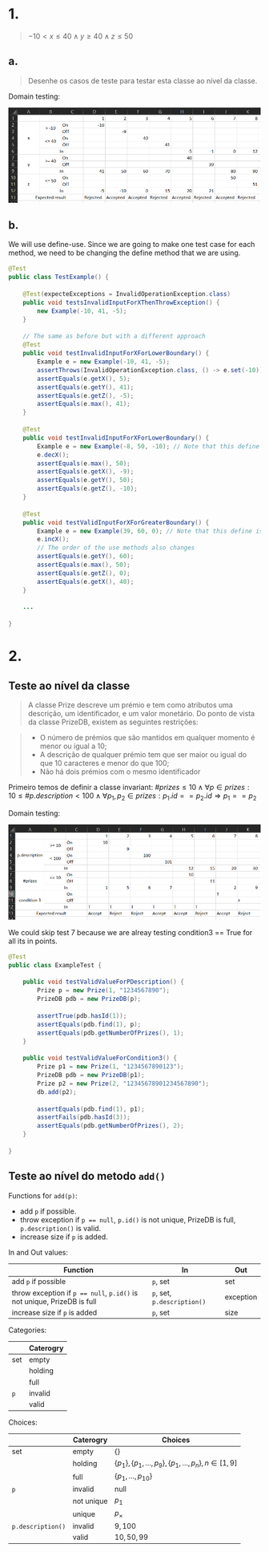 # 1.

> $-10 < x \leq 40 \wedge y \geq 40 \wedge z \leq 50$

## a.

> Desenhe os casos de teste para testar esta classe ao nível da classe.

Domain testing:

<img src="1 - a Domain testing.png">

## b.

We will use define-use. Since we are going to make one test case for each method, we need to be changing the define method that we are using.

```java
@Test
public class TestExample() {
    
    @Test(expecteExceptions = InvalidOperationException.class)
    public void testsInvalidInputForXThenThrowException() {
        new Example(-10, 41, -5);
    }

    // The same as before but with a different approach
    @Test
    public void testInvalidInputForXForLowerBoundary() {
        Example e = new Example(-10, 41, -5);
        assertThrows(InvalidOperationException.class, () -> e.set(-10));
        assertEquals(e.getX(), 5);
        assertEquals(e.getY(), 41);
        assertEquals(e.getZ(), -5);
        assertEquals(e.max(), 41);
    }

    @Test
    public void testInvalidInputForXForLowerBoundary() {
        Example e = new Example(-8, 50, -10); // Note that this define is different from the previous one.
        e.decX();
        assertEquals(e.max(), 50);
        assertEquals(e.getX(), -9);
        assertEquals(e.getY(), 50);
        assertEquals(e.getZ(), -10);
    }

    @Test
    public void testValidInputForXForGreaterBoundary() {
        Example e = new Example(39, 60, 0); // Note that this define is different from the previous one.
        e.incX();
        // The order of the use methods also changes
        assertEquals(e.getY(), 60);
        assertEquals(e.max(), 50);
        assertEquals(e.getZ(), 0);
        assertEquals(e.getX(), 40);
    }

    ...

}
```

# 2.

## Teste ao nível da classe

> A classe Prize descreve um prémio e tem como atributos uma descrição, um identificador, e um valor monetário. Do ponto de vista da classe PrizeDB, existem as seguintes restrições:

> - O número de prémios que são mantidos em qualquer momento é menor ou igual a 10;
> - A descrição de qualquer prémio tem que ser maior ou igual do que 10 caracteres e menor do que 100;
> - Não há dois prémios com o mesmo identificador

Primeiro temos de definir a classe invariant: $\#prizes \leq 10 \wedge \forall p \in prizes : 10 \leq \#p.description < 100 \wedge \forall p_1, p_2 \in prizes : p_1.id == p_2.id \Rightarrow p_1 == p_2$

Domain testing:

<img src="2 - Domain testing.png">

We could skip test 7 because we are alreay testing condition3 == True for all its in points.

```java
@Test
public class ExampleTest {
    
    public void testValidValueForPDescription() {
        Prize p = new Prize(1, "1234567890");
        PrizeDB pdb = new PrizeDB(p);

        assertTrue(pdb.hasId(1));
        assertEquals(pdb.find(1), p);
        assertEquals(pdb.getNumberOfPrizes(), 1);
    }
    
    public void testValidValueForCondition3() {
        Prize p1 = new Prize(1, "1234567890123");
        PrizeDB pdb = new PrizeDB(p1);
        Prize p2 = new Prize(2, "12345678901234567890");
        db.add(p2);

        assertEquals(pdb.find(1), p1);
        assertFails(pdb.hasId(3));
        assertEquals(pdb.getNumberOfPrizes(), 2);
    }

} 
```

## Teste ao nível do metodo `add()`

Functions for `add(p)`:
- add `p` if possible.
- throw exception if `p == null`, `p.id()` is not unique, PrizeDB is full, `p.description()` is valid.
- increase size if `p` is added.

In and Out values:

| Function | In | Out |
| -------- | -- | --- |
| add `p` if possible | `p`, set | set |
| throw exception if `p == null`, `p.id()` is not unique, PrizeDB is full | `p`, set, `p.description()` | exception |
| increase size if `p` is added | `p`, set | size |

Categories:

| | Caterogry |
| - | ------ |
| set | empty |
| | holding |
| | full |
| `p` | invalid
| | valid |

Choices:

| | Caterogry | Choices |
| - | ------ | ------ |
| set | empty | $\{\}$ |
| | holding | $\{p_1\}, \{p_1, \dots, p_9\}, \{p_1, \dots, p_n\}, n \in [1, 9]$ |
| | full | $\{p_1, \dots, p_{10}\}$
| `p` | invalid | null
| | not unique | $p_1$ |
| | unique | $p_\times$ |
| `p.description()` | invalid | $9, 100$ |
| | valid | $10, 50, 99$ |
